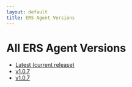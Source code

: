 ```yaml
---
layout: default
title: ERS Agent Versions
---
```


# All ERS Agent Versions

- [Latest (current release)](/)
- [v1.0.7](./1.0.7/)
- [v1.0.7](./1.0.7/)
